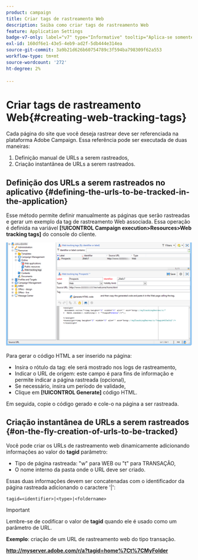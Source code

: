 ```yaml
---
product: campaign
title: Criar tags de rastreamento Web
description: Saiba como criar tags de rastreamento Web
feature: Application Settings
badge-v7-only: label="v7" type="Informative" tooltip="Aplica-se somente ao Campaign Classic v7"
exl-id: 160df6e1-43e5-4eb9-ad2f-5db444e314ea
source-git-commit: 3a9b21d626b60754789c3f594ba798309f62a553
workflow-type: tm+mt
source-wordcount: '272'
ht-degree: 2%

---
```


# Criar tags de rastreamento Web{#creating-web-tracking-tags}

Cada página do site que você deseja rastrear deve ser referenciada na plataforma Adobe Campaign. Essa referência pode ser executada de duas maneiras:

1. Definição manual de URLs a serem rastreados,
1. Criação instantânea de URLs a serem rastreados.

## Definição dos URLs a serem rastreados no aplicativo {#defining-the-urls-to-be-tracked-in-the-application}

Esse método permite definir manualmente as páginas que serão rastreadas e gerar um exemplo da tag de rastreamento Web associada. Essa operação é definida na variável **[!UICONTROL Campaign execution>Resources>Web tracking tags]** do console do cliente.

![](assets/d_ncs_integration_webtracking_screen.png)

Para gerar o código HTML a ser inserido na página:

* Insira o rótulo da tag: ele será mostrado nos logs de rastreamento,
* Indicar o URL de origem: este campo é para fins de informação e permite indicar a página rastreada (opcional),
* Se necessário, insira um período de validade,
* Clique em **[!UICONTROL Generate]** código HTML.

Em seguida, copie o código gerado e cole-o na página a ser rastreada.

## Criação instantânea de URLs a serem rastreados {#on-the-fly-creation-of-urls-to-be-tracked}

Você pode criar os URLs de rastreamento web dinamicamente adicionando informações ao valor do **tagid** parâmetro:

* Tipo de página rastreada: &quot;w&quot; para WEB ou &quot;t&quot; para TRANSAÇÃO,
* O nome interno da pasta onde o URL deve ser criado.

Essas duas informações devem ser concatenadas com o identificador da página rastreada adicionando o caractere &#39;|&#39;:

```
tagid=<identifier>|<type>|<foldername>
```

>[!IMPORTANT]
>
>Lembre-se de codificar o valor de **tagid** quando ele é usado como um parâmetro de URL.

**Exemplo**: criação de um URL de rastreamento web do tipo transação.

**http://myserver.adobe.com/r/a?tagid=home%7Ct%7CMyFolder**
